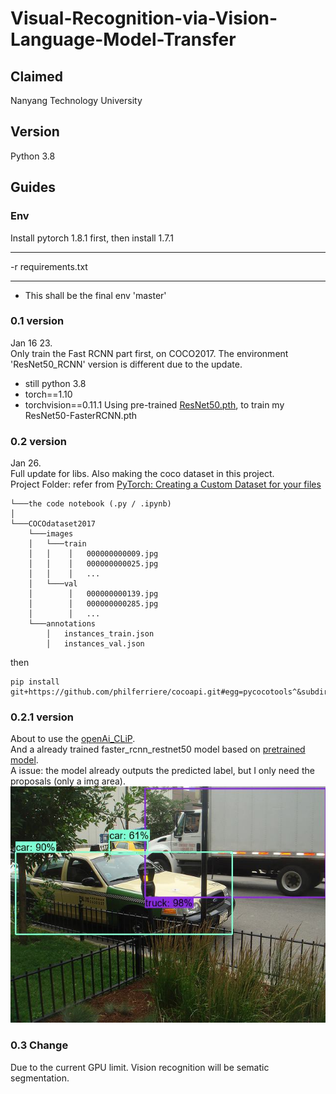 # Visual-Recognition-via-Vision-Language-Model-Transfer


## Claimed
Nanyang Technology University

## Version
Python 3.8

## Guides
### Env
Install pytorch 1.8.1 first, then install 1.7.1

***
-r requirements.txt
***
* This shall be the final env 'master'
### 0.1 version
Jan 16 23.  
Only train the Fast RCNN part first, on COCO2017. The environment 'ResNet50_RCNN' version is different due to the update. 
* still python 3.8
* torch==1.10
* torchvision==0.11.1
Using pre-trained [ResNet50.pth](https://download.pytorch.org/models/resnet50-19c8e357.pth), to train my ResNet50-FasterRCNN.pth
### 0.2 version
Jan 26.  
Full update for libs. Also making the coco dataset in this project.  
Project Folder: refer from [PyTorch: Creating a Custom Dataset for your files](https://pytorch.org/tutorials/beginner/basics/data_tutorial.html#creating-a-custom-dataset-for-your-files)
```
└───the code notebook (.py / .ipynb)  
│  
└───COCOdataset2017     
    └───images  
    │   └───train  
    │   │    │   000000000009.jpg  
    │   │    │   000000000025.jpg  
    │   │    │   ...  
    │   └───val     
    │        │   000000000139.jpg  
    │        │   000000000285.jpg  
    │        │   ...  
    └───annotations  
        │   instances_train.json  
        │   instances_val.json 
```
then
```
pip install git+https://github.com/philferriere/cocoapi.git#egg=pycocotools^&subdirectory=PythonAPI
```
### 0.2.1 version
About to use the [openAi_CLiP](https://github.com/mlfoundations/open_clip).  
And a already trained faster_rcnn_restnet50 model based on [pretrained model](https://download.pytorch.org/models/resnet50-19c8e357.pth).  
A issue: the model already outputs the predicted label, but I only need the proposals (only a img area).
![test_result](results/test_result.jpg)

### 0.3 Change
Due to the current GPU limit. Vision recognition will be sematic segmentation.

